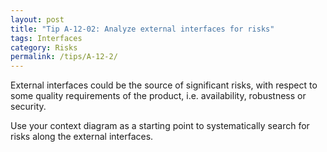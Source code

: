 ```yaml
---
layout: post
title: "Tip A-12-02: Analyze external interfaces for risks"
tags: Interfaces
category: Risks
permalink: /tips/A-12-2/
---
```


External interfaces could be the source of significant risks, with respect to some quality requirements of the product, i.e. availability, robustness or security.

Use your context diagram as a starting point to systematically search for risks along the external interfaces.
